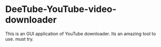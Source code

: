 # DeeTube-YouTube-video-downloader
This is an GUI application of YouTube downloader. Its an amazing tool to use. must try.
